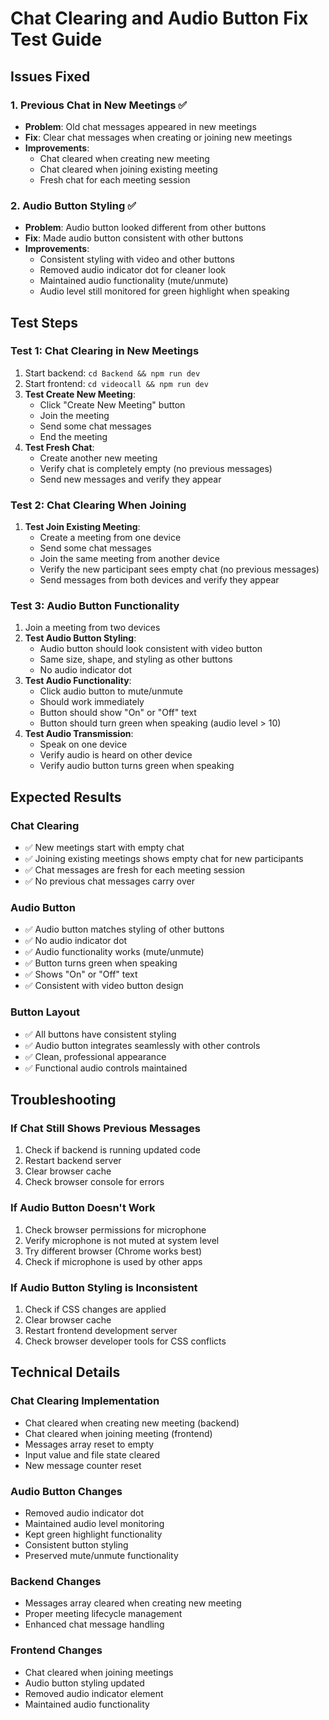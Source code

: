 # Chat Clearing and Audio Button Fix Test Guide

## Issues Fixed

### 1. Previous Chat in New Meetings ✅
- **Problem**: Old chat messages appeared in new meetings
- **Fix**: Clear chat messages when creating or joining new meetings
- **Improvements**:
  - Chat cleared when creating new meeting
  - Chat cleared when joining existing meeting
  - Fresh chat for each meeting session

### 2. Audio Button Styling ✅
- **Problem**: Audio button looked different from other buttons
- **Fix**: Made audio button consistent with other buttons
- **Improvements**:
  - Consistent styling with video and other buttons
  - Removed audio indicator dot for cleaner look
  - Maintained audio functionality (mute/unmute)
  - Audio level still monitored for green highlight when speaking

## Test Steps

### Test 1: Chat Clearing in New Meetings
1. Start backend: `cd Backend && npm run dev`
2. Start frontend: `cd videocall && npm run dev`
3. **Test Create New Meeting**:
   - Click "Create New Meeting" button
   - Join the meeting
   - Send some chat messages
   - End the meeting
4. **Test Fresh Chat**:
   - Create another new meeting
   - Verify chat is completely empty (no previous messages)
   - Send new messages and verify they appear

### Test 2: Chat Clearing When Joining
1. **Test Join Existing Meeting**:
   - Create a meeting from one device
   - Send some chat messages
   - Join the same meeting from another device
   - Verify the new participant sees empty chat (no previous messages)
   - Send messages from both devices and verify they appear

### Test 3: Audio Button Functionality
1. Join a meeting from two devices
2. **Test Audio Button Styling**:
   - Audio button should look consistent with video button
   - Same size, shape, and styling as other buttons
   - No audio indicator dot
3. **Test Audio Functionality**:
   - Click audio button to mute/unmute
   - Should work immediately
   - Button should show "On" or "Off" text
   - Button should turn green when speaking (audio level > 10)
4. **Test Audio Transmission**:
   - Speak on one device
   - Verify audio is heard on other device
   - Verify audio button turns green when speaking

## Expected Results

### Chat Clearing
- ✅ New meetings start with empty chat
- ✅ Joining existing meetings shows empty chat for new participants
- ✅ Chat messages are fresh for each meeting session
- ✅ No previous chat messages carry over

### Audio Button
- ✅ Audio button matches styling of other buttons
- ✅ No audio indicator dot
- ✅ Audio functionality works (mute/unmute)
- ✅ Button turns green when speaking
- ✅ Shows "On" or "Off" text
- ✅ Consistent with video button design

### Button Layout
- ✅ All buttons have consistent styling
- ✅ Audio button integrates seamlessly with other controls
- ✅ Clean, professional appearance
- ✅ Functional audio controls maintained

## Troubleshooting

### If Chat Still Shows Previous Messages
1. Check if backend is running updated code
2. Restart backend server
3. Clear browser cache
4. Check browser console for errors

### If Audio Button Doesn't Work
1. Check browser permissions for microphone
2. Verify microphone is not muted at system level
3. Try different browser (Chrome works best)
4. Check if microphone is used by other apps

### If Audio Button Styling is Inconsistent
1. Check if CSS changes are applied
2. Clear browser cache
3. Restart frontend development server
4. Check browser developer tools for CSS conflicts

## Technical Details

### Chat Clearing Implementation
- Chat cleared when creating new meeting (backend)
- Chat cleared when joining meeting (frontend)
- Messages array reset to empty
- Input value and file state cleared
- New message counter reset

### Audio Button Changes
- Removed audio indicator dot
- Maintained audio level monitoring
- Kept green highlight functionality
- Consistent button styling
- Preserved mute/unmute functionality

### Backend Changes
- Messages array cleared when creating new meeting
- Proper meeting lifecycle management
- Enhanced chat message handling

### Frontend Changes
- Chat cleared when joining meetings
- Audio button styling updated
- Removed audio indicator element
- Maintained audio functionality 